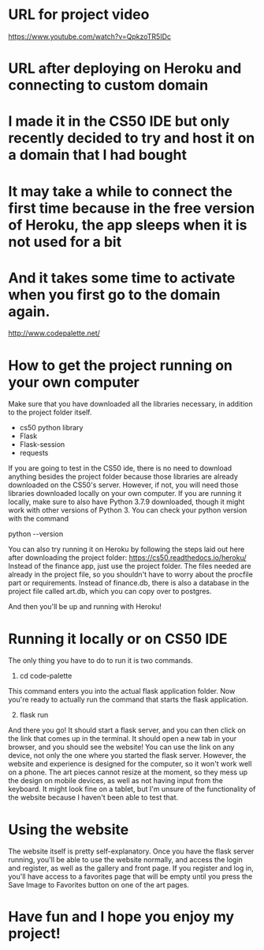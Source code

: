# URL for project video
https://www.youtube.com/watch?v=QpkzoTR5IDc

# URL after deploying on Heroku and connecting to custom domain
# I made it in the CS50 IDE but only recently decided to try and host it on a domain that I had bought
# It may take a while to connect the first time because in the free version of Heroku, the app sleeps when it is not used for a bit
# And it takes some time to activate when you first go to the domain again.
http://www.codepalette.net/

# How to get the project running on your own computer

Make sure that you have downloaded all the libraries necessary, in addition to the project folder itself.
- cs50 python library
- Flask
- Flask-session
- requests

If you are going to test in the CS50 ide, there is no need to download anything besides the project folder because those libraries are already downloaded on the CS50's server. However, if not, you will need those libraries downloaded locally on your own computer. If you are running it locally, make sure to also have Python 3.7.9 downloaded, though it might work with other versions of Python 3. You can check your python version with the command

python --version

You can also try running it on Heroku by following the steps laid out here after downloading the project folder: 
https://cs50.readthedocs.io/heroku/ Instead of the finance app, just use the project folder. The files needed are already in the project file, so you shouldn't have to worry about the procfile part or requirements. Instead of finance.db, there is also a database in the project file called art.db, which you can copy over to postgres. 

And then you'll be up and running with Heroku!

# Running it locally or on CS50 IDE

The only thing you have to do to run it is two commands.

1. cd code-palette

This command enters you into the actual flask application folder. Now you're ready to actually run the command that
starts the flask application.

2. flask run

And there you go! It should start a flask server, and you can then click on the link that comes up in the terminal. It should open a new tab in your browser, and you should see the website! You can use the link on any device, not only the one where you started the flask server. However, the website and experience is designed for the computer, so it won't work well on a phone. The art pieces cannot resize at the moment, so they mess up the design on mobile devices, as well as not having input from the keyboard. It might look fine on a tablet, but I'm unsure of the functionality of the website because I haven't been able to test that.

# Using the website

The website itself is pretty self-explanatory. Once you have the flask server running, you'll be able to use the website normally, and access the login and register, as well as the gallery and front page. If you register and log in, you'll have access to a favorites page that will be empty until you press the Save Image to Favorites button on one of the art pages.

# Have fun and I hope you enjoy my project!
